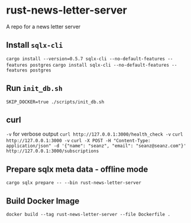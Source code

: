# rust-news-letter-server

A repo for a news letter server

## Install `sqlx-cli`

`cargo install --version=0.5.7 sqlx-cli --no-default-features --features postgres`
`cargo install sqlx-cli --no-default-features --features postgres`

## Run `init_db.sh`

`SKIP_DOCKER=true ./scripts/init_db.sh`

## curl

`-v` for verbose output
`curl http://127.0.0.1:3000/health_check -v`
`curl http://127.0.0.1:3000 -v`
`curl -X POST -H "Content-Type: application/json" -d '{"name": "seanz", "email": "seanz@seanz.com"}' http://127.0.0.1:3000/subscriptions`

## Prepare sqlx meta data - offline mode

`cargo sqlx prepare -- --bin rust-news-letter-server`

## Build Docker Image

`docker build --tag rust-news-letter-server --file Dockerfile .`
